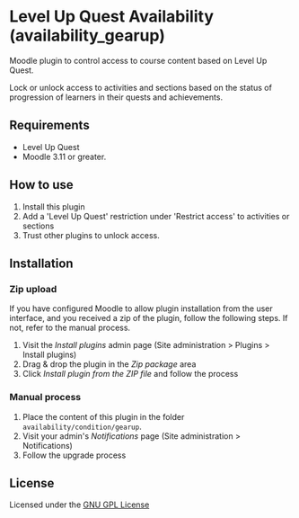 # Level Up Quest Availability (availability_gearup)

Moodle plugin to control access to course content based on Level Up Quest.

Lock or unlock access to activities and sections based on the status of
progression of learners in their quests and achievements.

## Requirements

- Level Up Quest
- Moodle 3.11 or greater.

## How to use

1. Install this plugin
2. Add a 'Level Up Quest' restriction under 'Restrict access' to activities or sections
3. Trust other plugins to unlock access.

## Installation

### Zip upload

If you have configured Moodle to allow plugin installation from the user interface, and you received a zip of the plugin, follow the following steps. If not, refer to the manual process.

1. Visit the _Install plugins_ admin page (Site administration > Plugins > Install plugins)
2. Drag & drop the plugin in the _Zip package_ area
3. Click _Install plugin from the ZIP file_ and follow the process

### Manual process

1. Place the content of this plugin in the folder `availability/condition/gearup`.
2. Visit your admin's _Notifications_ page (Site administration > Notifications)
3. Follow the upgrade process

## License

Licensed under the [GNU GPL License](http://www.gnu.org/copyleft/gpl.html)
